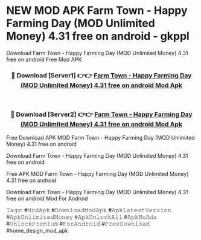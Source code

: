 # NEW MOD APK Farm Town - Happy Farming Day (MOD Unlimited Money) 4.31 free on android - gkppl
Download Farm Town - Happy Farming Day (MOD Unlimited Money) 4.31 free on android Free Mod APK

<div align="center">
<h3>🔴 Download [Server1] 👉👉 <a href="https://apk-comot.site?title=Farm_Town_-_Happy_Farming_Day_(MOD_Unlimited_Money)_4.31_free_on_android">Farm Town - Happy Farming Day (MOD Unlimited Money) 4.31 free on android Mod Apk</a></h3><br>

<h3>🔴 Download [Server2] 👉👉 <a href="https://apk-comot.site?title=Farm_Town_-_Happy_Farming_Day_(MOD_Unlimited_Money)_4.31_free_on_android">Farm Town - Happy Farming Day (MOD Unlimited Money) 4.31 free on android Mod Apk</a></h3>
</div>


Free Download APK MOD Farm Town - Happy Farming Day (MOD Unlimited Money) 4.31 free on android

Download Farm Town - Happy Farming Day (MOD Unlimited Money) 4.31 free on android 

Free APK MOD Farm Town - Happy Farming Day (MOD Unlimited Money) 4.31 free on android 

Download Farm Town - Happy Farming Day (MOD Unlimited Money) 4.31 free on android Mod For Android

𝚃𝚊𝚐𝚜: #𝙼𝚘𝚍𝙰𝚙𝚔 #𝙳𝚘𝚠𝚗𝚕𝚘𝚊𝚍𝙼𝚘𝚍𝙰𝚙𝚔 #𝙰𝚙𝚔𝙻𝚊𝚝𝚎𝚜𝚝𝚅𝚎𝚛𝚜𝚒𝚘𝚗 #𝙰𝚙𝚔𝚄𝚗𝚕𝚒𝚖𝚒𝚝𝚎𝚍𝙼𝚘𝚗𝚎𝚢 #𝙰𝚙𝚔𝚄𝚗𝚕𝚘𝚌𝚔𝙰𝚕𝚕 #𝙰𝚙𝚔𝙽𝚘𝙰𝚍𝚜 #𝚄𝚗𝚕𝚘𝚌𝚔𝙿𝚛𝚎𝚖𝚒𝚞𝚖 #𝙵𝚘𝚛𝙰𝚗𝚍𝚛𝚘𝚒𝚍 #𝙵𝚛𝚎𝚎𝙳𝚘𝚠𝚗𝚕𝚘𝚊𝚍 #home_design_mod_apk